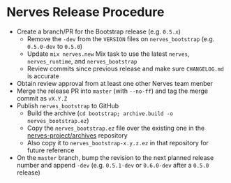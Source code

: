 # Nerves Release Procedure

* Create a branch/PR for the Bootstrap release (e.g. `0.5.x`)
  * Remove the `-dev` from the `VERSION` files on `nerves_bootstrap` (e.g. `0.5.0-dev` to `0.5.0`)
  * Update `mix nerves.new` Mix task to use the latest `nerves`, `nerves_runtime`, and `nerves_bootstrap`
  * Review commits since previous release and make sure `CHANGELOG.md` is accurate
* Obtain review approval from at least one other Nerves team menber
* Merge the release PR into `master` (with `--no-ff`) and tag the merge commit as `vX.Y.Z`
* Publish `nerves_bootstrap` to GitHub
  * Build the archive (`cd bootstrap; archive.build -o nerves_bootstrap.ez`)
  * Copy the `nerves_bootstrap.ez` file over the existing one in the [nerves-project/archives](https://github.com/nerves-project/archives) repository
  * Also copy it to `nerves_bootstrap-x.y.z.ez` in that repository for future reference
* On the `master` branch, bump the revision to the next planned release number and append `-dev` (e.g. `0.5.1-dev` or `0.6.0-dev` after a `0.5.0` release)
